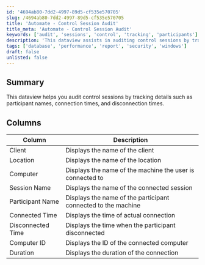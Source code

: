 ```yaml
---
id: '4694ab80-7dd2-4997-89d5-cf535e570705'
slug: /4694ab80-7dd2-4997-89d5-cf535e570705
title: 'Automate - Control Session Audit'
title_meta: 'Automate - Control Session Audit'
keywords: ['audit', 'sessions', 'control', 'tracking', 'participants']
description: 'This dataview assists in auditing control sessions by tracking key details such as participant names, connection times, and disconnection times, providing a comprehensive overview of session activities.'
tags: ['database', 'performance', 'report', 'security', 'windows']
draft: false
unlisted: false
---
```


## Summary

This dataview helps you audit control sessions by tracking details such as participant names, connection times, and disconnection times.

## Columns

| Column            | Description                                                |
|-------------------|------------------------------------------------------------|
| Client            | Displays the name of the client                            |
| Location          | Displays the name of the location                          |
| Computer          | Displays the name of the machine the user is connected to  |
| Session Name      | Displays the name of the connected session                 |
| Participant Name  | Displays the name of the participant connected to the machine |
| Connected Time    | Displays the time of actual connection                     |
| Disconnected Time | Displays the time when the participant disconnected        |
| Computer ID       | Displays the ID of the connected computer                  |
| Duration          | Displays the duration of the connection                     |
